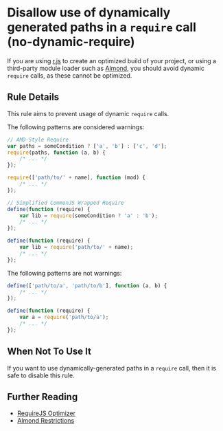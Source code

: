 # Disallow use of dynamically generated paths in a `require` call (no-dynamic-require)

If you are using [r.js](http://requirejs.org/docs/optimization.html) to create an optimized build of your project, or using a third-party module loader such as [Almond](https://github.com/jrburke/almond), you should avoid dynamic `require` calls, as these cannot be optimized.

## Rule Details

This rule aims to prevent usage of dynamic `require` calls.

The following patterns are considered warnings:

```js
// AMD-Style Require
var paths = someCondition ? ['a', 'b'] : ['c', 'd'];
require(paths, function (a, b) {
    /* ... */
});

require(['path/to/' + name], function (mod) {
    /* ... */
});

// Simplified CommonJS Wrapped Require
define(function (require) {
    var lib = require(someCondition ? 'a' : 'b');
    /* ... */
});

define(function (require) {
    var lib = require('path/to/' + name);
    /* ... */
});
```

The following patterns are not warnings:

```js
define(['path/to/a', 'path/to/b'], function (a, b) {
    /* ... */
});

define(function (require) {
    var a = require('path/to/a');
    /* ... */
});
```

## When Not To Use It

If you want to use dynamically-generated paths in a `require` call, then it is safe to disable this rule.

## Further Reading

* [RequireJS Optimizer](http://requirejs.org/docs/optimization.html)
* [Almond Restrictions](https://github.com/jrburke/almond#restrictions)
